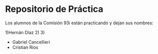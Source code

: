 # Repositorio de Práctica

Los alumnos de la Comisión 93i están practicando y dejan sus nombres:

1)Hernán Díaz 2) 3)

- Gabriel Cancellieri
- Cristian Rios
